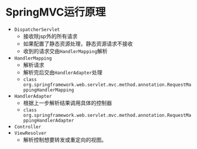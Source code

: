 # SpringMVC运行原理

- `DispatcherServlet`
  - 接收除jsp外的所有请求
  - 如果配置了静态资源处理，静态资源请求不接收
  - 收到的请求交由`HandlerMapping`解析
- `HandlerMapping`
  - 解析请求
  - 解析完后交由`HandlerAdapter`处理
  - `class org.springframework.web.servlet.mvc.method.annotation.RequestMappingHandlerMapping`
- `HandlerAdapter`
  - 根据上一步解析结果调用具体的控制器
  - `class org.springframework.web.servlet.mvc.method.annotation.RequestMappingHandlerAdapter`
- `Controller`
- `ViewResolver`
  - 解析控制想要转发或重定向的视图。

